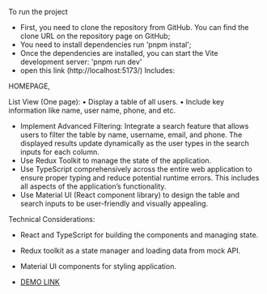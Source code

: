 To run the project

- First, you need to clone the repository from GitHub. You can find the clone URL on the repository page on GitHub;
- You need to install dependencies run 'pnpm instal';
- Once the dependencies are installed, you can start the Vite development server: 'pnpm run dev'
- open this link (http://localhost:5173/)
Includes:

HOMEPAGE,

List View (One page): • Display a table of all users. • Include key information like name, user name, phone, and etc.

- Implement Advanced Filtering: Integrate a search feature that allows users to
filter the table by name, username, email, and phone. The displayed results
update dynamically as the user types in the search inputs for each
column.
- Use Redux Toolkit to manage the state of the application.
- Use TypeScript comprehensively across the entire web application to ensure
proper typing and reduce potential runtime errors. This includes all aspects of
the application’s functionality.
- Use Material UI (React component library) to design the table and search inputs to be user-friendly and visually appealing. 

Technical Considerations: 
- React and TypeScript for building the components and managing state. 
- Redux toolkit as a state manager and loading data from mock API. 
- Material UI components for styling application.

- [DEMO LINK](https://viktorafk.github.io/smart-task/) 